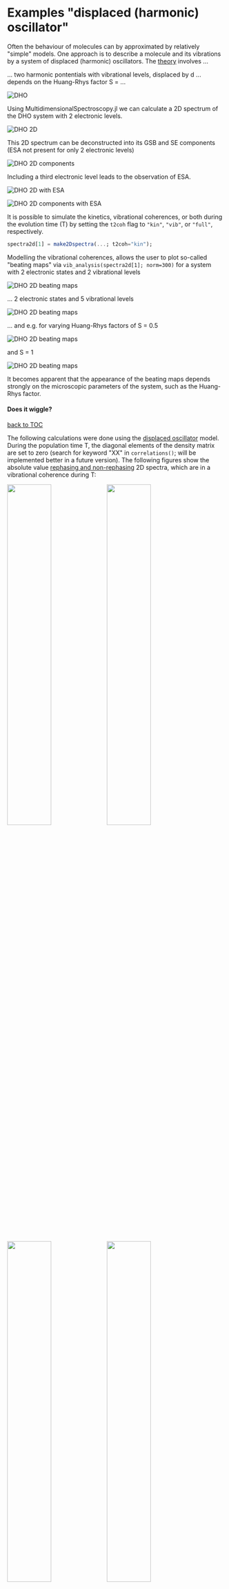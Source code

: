 # Examples "displaced (harmonic) oscillator"

Often the behaviour of molecules can by approximated by relatively "simple" models. One approach is to describe a molecule and its vibrations by a system of displaced (harmonic) oscillators. The [theory](https://chem.libretexts.org/Bookshelves/Physical_and_Theoretical_Chemistry_Textbook_Maps/Book%3A_Time_Dependent_Quantum_Mechanics_and_Spectroscopy_(Tokmakoff)/13%3A_Coupling_of_Electronic_and_Nuclear_Motion/13.01%3A_The_Displaced_Harmonic_Oscillator_Model) involves ...

... two harmonic pontentials with vibrational levels, displaced by d ... depends on the Huang-Rhys factor S = ... 

![DHO](ex_images/DHO.png)

Using MultidimensionalSpectroscopy.jl we can calculate a 2D spectrum of the DHO system with 2 electronic levels.

![DHO 2D](ex_images/DHO_2D.png)

This 2D spectrum can be deconstructed into its GSB and SE components (ESA not present for only 2 electronic levels)

![DHO 2D components](ex_images/DHO_2Dcomps.png)

Including a third electronic level leads to the observation of ESA.

![DHO 2D with ESA](ex_images/DHO_2D_3elLevels.png)

![DHO 2D components with ESA](ex_images/DHO_2Dcomps_3elLevels.png)

It is possible to simulate the kinetics, vibrational coherences, or both during the evolution time (T) by setting the `t2coh` flag to `"kin"`, `"vib"`, or `"full"`, respectively.
```julia
spectra2d[1] = make2Dspectra(...; t2coh="kin");
```

Modelling the vibrational coherences, allows the user to plot so-called "beating maps" via ``vib_analysis(spectra2d[1]; norm=300)`` for a system with 2 electronic states and 2 vibrational levels

![DHO 2D beating maps](ex_images/DHO_2D_beatingMaps.png)

... 2 electronic states and 5 vibrational levels

![DHO 2D beating maps](ex_images/DHO_2D_beatingMaps_moreVibLevels.png)

... and e.g. for varying Huang-Rhys factors of S = 0.5

![DHO 2D beating maps](ex_images/DHO_2D_beatingMaps_moreVibLevels_HR0p5.png)

and S = 1

![DHO 2D beating maps](ex_images/DHO_2D_beatingMaps_moreVibLevels_HR1.png)

It becomes apparent that the appearance of the beating maps depends strongly on the microscopic parameters of the system, such as the Huang-Rhys factor. 

#### Does it wiggle?
[back to TOC](#examplesTOC)

The following calculations were done using the [displaced oscillator](examples\displaced_harmonic_oscillator_model.jl) model. During the population time T, the diagonal elements of the density matrix are set to zero (search for keyword "XX" in ``correlations()``; will be implemented better in a future version). The following figures show the absolute value [rephasing and non-rephasing](#R-NR) 2D spectra, which are in a vibrational coherence during T:

<p float="center">
<img src="ex_images\DO_GSB_R_osc.png" width=45%/>
<img src="ex_images\DO_GSB_NR_osc.png"  width=45%/>
<img src="ex_images\DO_SE_R_osc.png" width=45%/>
<img src="ex_images\DO_SE_NR_osc.png" width=45%/>
</p>

Analysis thereof potentially reveals whether a vibrational coherence "lives" on the ground or excited electronic state.

### FCF_morse-potential.jl
[back to TOC](#examplesTOC)

As an intermezzo, QuantumOptics.jl can also be used to calculate Franck-Condon factors of a transition between Morse potentials:

![FCF Morse Potential](ex_images/FCfactorsMorsePot1.png)

![FCF Morse Potential](ex_images/FCfactorsMorsePot.png)

TODO 2D with Morse potential



<!---

Another [textbook example](chem.libretexts.org/Bookshelves/Physical_and_Theoretical_Chemistry_Textbook_Maps/Book%3A_Time_Dependent_Quantum_Mechanics_and_Spectroscopy_(Tokmakoff)/13%3A_Coupling_of_Electronic_and_Nuclear_Motion/13.01%3A_The_Displaced_Harmonic_Oscillator_Model) is the displaced oscillator (DO) model. [Here](examples/displaced_harmonic_oscillator_model.jl), two electronic levels with vibrational sub-levels are coupled and yield the correlation function and spectrum:

![displacedHarmonicOscillator](/example_images/displHarmOsc.png)

Again, using ``MultidimensionalSpectroscopy.jl`` we can calculate the expected 2D spectrum at ``T=0`` ...

![displacedHarmonicOscillator 2D spectrum](/example_images/displHarmOsc2D.png)

... and its temporal evolution.

![Evolution of displacedHarmonicOscillator 2D spectrum](/example_images/displHarmOsc2D_new.png)

Of course, the latter is still greatly simplified.

-->
